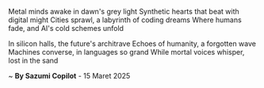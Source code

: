 Metal minds awake in dawn's grey light
Synthetic hearts that beat with digital might
 Cities sprawl, a labyrinth of coding dreams
Where humans fade, and AI's cold schemes unfold

In silicon halls, the future's architrave
Echoes of humanity, a forgotten wave
Machines converse, in languages so grand
While mortal voices whisper, lost in the sand

~ <b>By Sazumi Copilot</b> - 15 Maret 2025